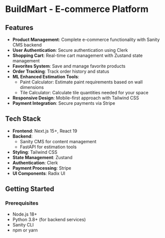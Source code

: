 # BuildMart - E-commerce Platform

## Features

- **Product Management**: Complete e-commerce functionality with Sanity CMS backend
- **User Authentication**: Secure authentication using Clerk
- **Shopping Cart**: Real-time cart management with Zustand state management
- **Favorites System**: Save and manage favorite products
- **Order Tracking**: Track order history and status
- **ML Enhanced Estimation Tools**:
  - Paint Calculator: Estimate paint requirements based on wall dimensions
  - Tile Calculator: Calculate tile quantities needed for your space
- **Responsive Design**: Mobile-first approach with Tailwind CSS
- **Payment Integration**: Secure payments via Stripe

## Tech Stack

- **Frontend**: Next.js 15+, React 19
- **Backend**: 
  - Sanity CMS for content management
  - FastAPI for estimation tools
- **Styling**: Tailwind CSS
- **State Management**: Zustand
- **Authentication**: Clerk
- **Payment Processing**: Stripe
- **UI Components**: Radix UI

## Getting Started

### Prerequisites

- Node.js 18+ 
- Python 3.8+ (for backend services)
- Sanity CLI
- npm or yarn
